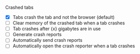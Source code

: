 Crashed tabs

- [x] Tabs crash the tab and not the browser (default)
- [ ] Clear memory of the crashed tab when a tab crashes
- [ ] Tab crashes after {x} gigabytes are in use
- [ ] Generate crash reports
- [ ] Automatically send crash reports
- [ ] Automatically open the crash reporter when a tab crashes
